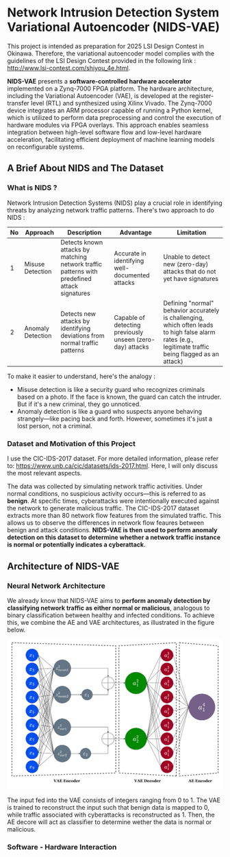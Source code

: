 # Network Intrusion Detection System Variational Autoencoder (NIDS-VAE)
This project is intended as preparation for 2025 LSI Design Contest in Okinawa. Therefore, the variational autoencoder model complies with the guidelines of the LSI Design Contest provided in the following link : http://www.lsi-contest.com/shiyou_4e.html.

**NIDS-VAE** presents a **software-controlled hardware accelerator** implemented on a Zynq-7000 FPGA platform. The hardware architecture, including the Variational Autoencoder (VAE), is developed at the register-transfer level (RTL) and synthesized using Xilinx Vivado. The Zynq-7000 device integrates an ARM processor capable of running a Python kernel, which is utilized to perform data preprocessing and control the execution of hardware modules via FPGA overlays. This approach enables seamless integration between high-level software flow and low-level hardware acceleration, facilitating efficient deployment of machine learning models on reconfigurable systems.

## A Brief About NIDS and The Dataset
### What is NIDS ?
Network Intrusion Detection Systems (NIDS) play a crucial role in identifying threats by analyzing network traffic patterns. There's two approach to do NIDS :

| No | Approach | Description | Advantage | Limitation |
|----| -------- | ----------- | --------- | ---------- |
| 1  | Misuse Detection | Detects known attacks by matching network traffic patterns with predefined attack signatures | Accurate in identifying well-documented attacks | Unable to detect new (zero-day) attacks that do not yet have signatures |
| 2  | Anomaly Detection | Detects new attacks by identifying deviations from normal traffic patterns | Capable of detecting previously unseen (zero-day) attacks | Defining "normal" behavior accurately is challenging, which often leads to high false alarm rates (e.g., legitimate traffic being flagged as an attack)|

To make it easier to understand, here's the analogy :
- Misuse detection is like a security guard who recognizes criminals based on a photo. If the face is known, the guard can catch the intruder. But if it's a new criminal, they go unnoticed.
- Anomaly detection is like a guard who suspects anyone behaving strangely—like pacing back and forth. However, sometimes it's just a lost person, not a criminal.

### Dataset and Motivation of this Project
I use the CIC-IDS-2017 dataset. For more detailed information, please refer to: https://www.unb.ca/cic/datasets/ids-2017.html. Here, I will only discuss the most relevant aspects. 

The data was collected by simulating network traffic activities. Under normal conditions, no suspicious activity occurs—this is referred to as **benign**. At specific times, cyberattacks were intentionally executed against the network to generate malicious traffic. The CIC-IDS-2017 dataset extracts more than 80 network flow features from the simulated traffic. This allows us to observe the differences in network flow feaures between benign and attack conditions. **NIDS-VAE is then used to perform anomaly detection on this dataset to determine whether a network traffic instance is normal or potentially indicates a cyberattack**.

## Architecture of NIDS-VAE 

### Neural Network Architecture
We already know that NIDS-VAE aims to **perform anomaly detection by classifying network traffic as either normal or malicious**, analogous to binary classification between healthy and infected conditions. To achieve this, we combine the AE and VAE architectures, as illustrated in the figure below.

<img title="Fig 1. Neural Network Architecture" alt="Alt text" src="Images/nn_arc.jpg">

The input fed into the VAE consists of integers ranging from 0 to 1.
The VAE is trained to reconstruct the input such that benign data is mapped to 0, while traffic associated with cyberattacks is reconstructed as 1. Then, the AE decore will act as classifier to determine wether the data is normal or malicious.

### Software - Hardware Interaction



